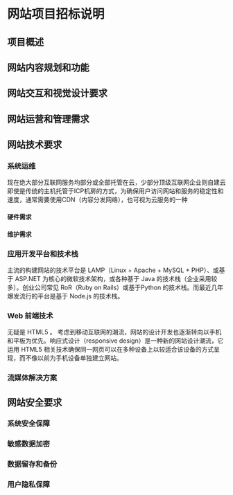# 网站项目招标说明


## 项目概述

## 网站内容规划和功能

## 网站交互和视觉设计要求

## 网站运营和管理需求

## 网站技术要求

### 系统运维

现在绝大部分互联网服务均部分或全部托管在云，少部分顶级互联网企业则自建云
即使是传统的主机托管于ICP机房的方式，为确保用户访问网站和服务的稳定性和速度，通常需要使用CDN（内容分发网络），也可视为云服务的一种

#### 硬件需求
#### 维护需求
    
### 应用开发平台和技术栈

主流的构建网站的技术平台是 LAMP（Linux + Apache + MySQL + PHP）、或基于 ASP.NET 为核心的微软技术架构，或各种基于 Java 的技术栈（企业采用较多）。创业公司常见 RoR（Ruby on Rails）或基于Python 的技术栈。而最近几年爆发流行的平台是基于 Node.js 的技术栈。

### Web 前端技术

无疑是 HTML5 。
考虑到移动互联网的潮流，网站的设计开发也逐渐转向以手机和平板为优先。响应式设计（responsive design）是一种新的网站设计潮流，它运用 HTML5 相关技术确保同一网页可以在多种设备上以较适合该设备的方式呈现，而不像以前为手机设备单独建立网站。

### 流媒体解决方案

## 网站安全要求
### 系统安全保障
### 敏感数据加密
### 数据留存和备份
### 用户隐私保障



